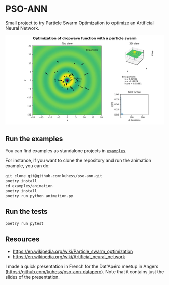 # PSO-ANN

Small project to try Particle Swarm Optimization to optimize an Artificial Neural Network.

![Optimization of dropwave function with a particle swarm](images/animation-snapshot.png)

## Run the examples

You can find examples as standalone projects in [`examples`](./examples/).

For instance, if you want to clone the repository and run the animation example, you can do:

```
git clone git@github.com:kuhess/pso-ann.git
poetry install
cd examples/animation
poetry install
poetry run python animation.py
```

## Run the tests

```
poetry run pytest
```

## Resources

- https://en.wikipedia.org/wiki/Particle_swarm_optimization
- https://en.wikipedia.org/wiki/Artificial_neural_network

I made a quick presentation in French for the Dat'Apéro meetup in Angers (https://github.com/kuhess/pso-ann-datapero). Note that it contains just the slides of the presentation.
